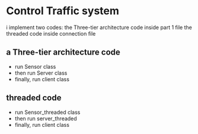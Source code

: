 
# Control Traffic system 


i implement two codes:
the  Three-tier architecture code inside part 1 file
the threaded code inside connection file 

## a Three-tier architecture code


- run Sensor class
- then run Server class
- finally, run client class

## threaded code   


- run Sensor_threaded class
- then run server_threaded
-  finally, run client class



